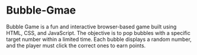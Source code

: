 # Bubble-Gmae
Bubble Game is a fun and interactive browser-based game built using HTML, CSS, and JavaScript. The objective is to pop bubbles with a specific target number within a limited time. Each bubble displays a random number, and the player must click the correct ones to earn points. 
